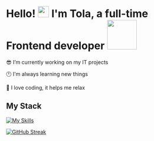 # <div>Hello! <img src="https://emojis.slackmojis.com/emojis/images/1531849430/4246/blob-sunglasses.gif?1531849430" width="30"/> I'm Tola, a full-time Frontend developer <img src="https://media.giphy.com/media/WUlplcMpOCEmTGBtBW/giphy.gif" width="80">


😎 I’m currently working on my IT projects

🕛 I'm always learning new things

🌲 I love coding, it helps me relax
</div>  

## <div>My Stack</div>

[![My Skills](https://skillicons.dev/icons?i=html,css,scss,js,react,tailwind,next,gulp,figma,git,npm,netlify,vercel,wordpress,phpstorm,postman,vscode,docker,windows&)](https://skillicons.dev)

[![GitHub Streak](https://streak-stats.demolab.com?user=tagtwp&theme=transparent&hide_border=true)](https://git.io/streak-stats)
